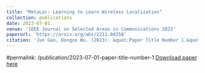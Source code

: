 ```yaml
---
title: "MetaLoc: Learning to Learn Wireless Localization"
collection: publications
date: 2023-07-01
venue: 'IEEE Journal on Selected Areas in Communications 2023'
paperurl: 'https://arxiv.org/abs/2211.04258'
citation: 'Jun Gao, Dongze Wu. (2023). &quot;Paper Title Number 1.&quot; <i>Journal 1</i>. 1(1).'
---
```

#permalink: /publication/2023-07-01-paper-title-number-1
[Download paper here](http://academicpages.github.io/files/paper1.pdf)

